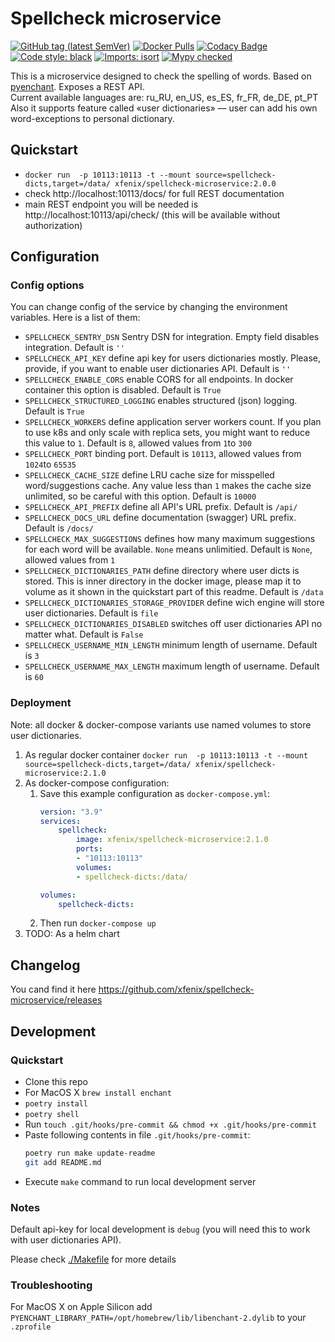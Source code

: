# Spellcheck microservice
[![GitHub tag (latest SemVer)](https://img.shields.io/github/v/tag/xfenix/spellcheck-microservice?label=version)](https://github.com/xfenix/spellcheck-microservice/releases)
[![Docker Pulls](https://img.shields.io/docker/pulls/xfenix/spellcheck-microservice)](https://hub.docker.com/r/xfenix/spellcheck-microservice)
[![Codacy Badge](https://app.codacy.com/project/badge/Coverage/297c021d5a464b9fafa410b509286507)](https://www.codacy.com/gh/xfenix/spellcheck-microservice/dashboard?utm_source=github.com&utm_medium=referral&utm_content=xfenix/spellcheck-microservice&utm_campaign=Badge_Coverage)
<a href="https://github.com/psf/black" target="_blank"><img alt="Code style: black" src="https://img.shields.io/badge/code%20style-black-000000.svg"></a>
[![Imports: isort](https://img.shields.io/badge/imports-isort-%231674b1?style=flat&labelColor=ef8336)](https://timothycrosley.github.io/isort/)
<a href="http://mypy-lang.org/" target="_blank"><img src="https://img.shields.io/badge/mypy-checked-1F5082.svg" alt="Mypy checked"></a>

This is a microservice designed to check the spelling of words. Based on [pyenchant](https://github.com/pyenchant/pyenchant). Exposes a REST API.<br>
Current available languages are: ru_RU, en_US, es_ES, fr_FR, de_DE, pt_PT<br>
Also it supports feature called «user dictionaries» — user can add his own word-exceptions to personal dictionary.

## Quickstart
* `docker run  -p 10113:10113 -t --mount source=spellcheck-dicts,target=/data/ xfenix/spellcheck-microservice:2.0.0`
* check http://localhost:10113/docs/ for full REST documentation
* main REST endpoint you will be needed is http://localhost:10113/api/check/ (this will be available without authorization)

## Configuration
### Config options
You can change config of the service by changing the environment variables. Here is a list of them:
* `SPELLCHECK_SENTRY_DSN` Sentry DSN for integration. Empty field disables integration. Default is `''`
* `SPELLCHECK_API_KEY` define api key for users dictionaries mostly. Please, provide, if you want to enable user dictionaries API. Default is `''`
* `SPELLCHECK_ENABLE_CORS` enable CORS for all endpoints. In docker container this option is disabled. Default is `True`
* `SPELLCHECK_STRUCTURED_LOGGING` enables structured (json) logging. Default is `True`
* `SPELLCHECK_WORKERS` define application server workers count. If you plan to use k8s and only scale with replica sets, you might want to reduce this value to `1`. Default is `8`, allowed values from `1`to `300`
* `SPELLCHECK_PORT` binding port. Default is `10113`, allowed values from `1024`to `65535`
* `SPELLCHECK_CACHE_SIZE` define LRU cache size for misspelled word/suggestions cache. Any value less than `1` makes the cache size unlimited, so be careful with this option. Default is `10000`
* `SPELLCHECK_API_PREFIX` define all API's URL prefix. Default is `/api/`
* `SPELLCHECK_DOCS_URL` define documentation (swagger) URL prefix. Default is `/docs/`
* `SPELLCHECK_MAX_SUGGESTIONS` defines how many maximum suggestions for each word will be available. `None` means unlimitied. Default is `None`, allowed values from `1`
* `SPELLCHECK_DICTIONARIES_PATH` define directory where user dicts is stored. This is inner directory in the docker image, please map it to volume as it shown in the quickstart part of this readme. Default is `/data`
* `SPELLCHECK_DICTIONARIES_STORAGE_PROVIDER` define wich engine will store user dictionaries. Default is `file`
* `SPELLCHECK_DICTIONARIES_DISABLED` switches off user dictionaries API no matter what. Default is `False`
* `SPELLCHECK_USERNAME_MIN_LENGTH` minimum length of username. Default is `3`
* `SPELLCHECK_USERNAME_MAX_LENGTH` maximum length of username. Default is `60`

### Deployment
Note: all docker & docker-compose variants use named volumes to store user dictionaries.
1. As regular docker container `docker run  -p 10113:10113 -t --mount source=spellcheck-dicts,target=/data/ xfenix/spellcheck-microservice:2.1.0`
1. As docker-compose configuration:
   1. Save this example configuration as `docker-compose.yml`:
        ```yml
        version: "3.9"
        services:
            spellcheck:
                image: xfenix/spellcheck-microservice:2.1.0
                ports:
                - "10113:10113"
                volumes:
                - spellcheck-dicts:/data/

        volumes:
            spellcheck-dicts:
        ```
   1. Then run `docker-compose up`
1. TODO: As a helm chart

## Changelog
You cand find it here https://github.com/xfenix/spellcheck-microservice/releases

## Development
### Quickstart
* Clone this repo
* For MacOS X `brew install enchant`
* `poetry install`
* `poetry shell`
* Run `touch .git/hooks/pre-commit && chmod +x .git/hooks/pre-commit`
* Paste following contents in file `.git/hooks/pre-commit`:
    ```sh
    poetry run make update-readme
    git add README.md
    ```
* Execute `make` command to run local development server

### Notes
Default api-key for local development is `debug` (you will need this to work with user dictionaries API).

Please check [./Makefile](./Makefile) for more details

### Troubleshooting
For MacOS X on Apple Silicon add `PYENCHANT_LIBRARY_PATH=/opt/homebrew/lib/libenchant-2.dylib` to your `.zprofile`
